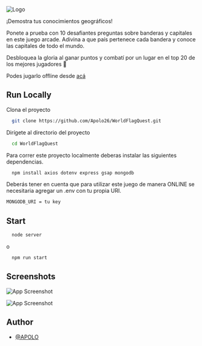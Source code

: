 ![Logo](https://i.ibb.co/y4pWDzR/banner.png)


¡Demostra tus conocimientos geográficos! 

Ponete a prueba con 10 desafiantes preguntas sobre banderas y capitales en este juego arcade. Adivina a que país pertenece cada bandera y conoce las capitales de todo el mundo. 

Desbloquea la gloria al ganar puntos y combatí por un lugar en el top 20 de los mejores jugadores 🥇


Podes jugarlo offline desde [acá](https://world-flag-quest.vercel.app/)

## Run Locally

Clona el proyecto

```bash
  git clone https://github.com/Apolo26/WorldFlagQuest.git
```

Dirígete al directorio del proyecto

```bash
  cd WorldFlagQuest
```

Para correr este proyecto localmente deberas instalar las siguientes dependencias.

```bash
  npm install axios dotenv express gsap mongodb
```

Deberás tener en cuenta que para utilizar este juego de manera ONLINE se necesitaria agregar un .env con tu propia URI.

```bash
MONGODB_URI = tu key
```

## Start
```bash
  node server
```
o
```bash
  npm run start
```
## Screenshots

![App Screenshot](https://i.ibb.co/RvwhvPV/mockup-1.png)

![App Screenshot](https://i.ibb.co/zH7sL0K/mockup-2.png)

## Author

- [@APOLO](https://www.github.com/Apolo26)
